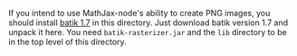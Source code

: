 If you intend to use MathJax-node's ability to create PNG images, you
should install [batik 1.7](http://xmlgraphics.apache.org/batik/download.html)
in this directory.  Just download batik version 1.7 and unpack it here. You need
`batik-rasterizer.jar` and the `lib` directory to be in the top level
of this directory.

